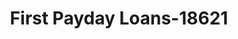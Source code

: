 ---
f_zip-code: 62704
f_state-code: IL
title: First Payday Loans-18621
f_phone: 217-391-1100
f_city-only: Springfield
f_address: 2126 S Macarthur Blvd Springfield
f_location-unique-id: '18621'
slug: first-payday-loans-18621
updated-on: '2024-05-30T13:46:58.046Z'
created-on: '2024-05-30T13:36:59.803Z'
published-on: '2024-05-30T13:54:32.469Z'
f_city-state: cms/city/springfield-il.md
f_company: cms/company/first-payday-loans.md
f_state: cms/state/illinois.md
layout: '[payday-loan].html'
tags: payday-loan
---